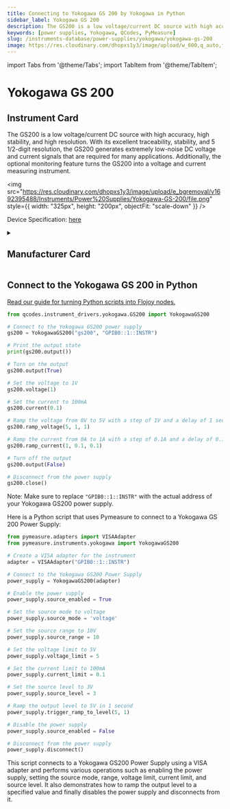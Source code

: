 ```yaml
---
title: Connecting to Yokogawa GS 200 by Yokogawa in Python
sidebar_label: Yokogawa GS 200
description: The GS200 is a low voltage/current DC source with high accuracy, high stability, and high resolution. With its excellent traceability, stability, and 5 1/2-digit resolution, the GS200 generates extremely low-noise DC voltage and current signals that are required for many applications. Additionally, the optional monitoring feature turns the GS200 into a voltage and current measuring instrument.
keywords: [power supplies, Yokogawa, QCodes, PyMeasure]
slug: /instruments-database/power-supplies/yokogawa/yokogawa-gs-200
image: https://res.cloudinary.com/dhopxs1y3/image/upload/w_600,q_auto,f_auto/e_bgremoval/v1692395488/Instruments/Power%20Supplies/Yokogawa-GS-200/file.jpg
---
```


import Tabs from '@theme/Tabs';
import TabItem from '@theme/TabItem';

# Yokogawa GS 200

## Instrument Card

<div className="flex">

<div>

The GS200 is a low voltage/current DC source with high accuracy, high stability, and high resolution. With its excellent traceability, stability, and 5 1/2-digit resolution, the GS200 generates extremely low-noise DC voltage and current signals that are required for many applications. Additionally, the optional monitoring feature turns the GS200 into a voltage and current measuring instrument.

</div>

<img src="https://res.cloudinary.com/dhopxs1y3/image/upload/e_bgremoval/v1692395488/Instruments/Power%20Supplies/Yokogawa-GS-200/file.png" style={{ width: "325px", height: "200px", objectFit: "scale-down" }} />

</div>

<div className="flex text-center">

<p>Device Specification: <a target="\_blank" href="https://cdn.tmi.yokogawa.com/1/7543/files/BUGS200-01EN.pdf">here</a></p>

</div>

<details style={{ marginTop: "15px"}}>
<summary><h2>Manufacturer Card</h2></summary>

<img src="https://res.cloudinary.com/dhopxs1y3/image/upload/v1692806180/Instruments/Vendor%20Logos/Yokogawa.png" style={{ width: "100%", height: "170px",objectFit: "scale-down" }} />

Yokogawa is a leading provider of Industrial Automation and Test and Measurement solutions. Combining superior technology with engineering services, project management, and maintenance, Yokogawa delivers field proven operational efficiency, safety, quality, and reliability.

<ul>
  <li>Headquarters: Japan</li>
  <li>Yearly Revenue (millions, USD): 318.0</li>
  <li>Vendor Website: <a href="https://www.yokogawa.com/">here</a></li>
</ul>
</details>

## Connect to the Yokogawa GS 200 in Python

[Read our guide for turning Python scripts into Flojoy nodes.](https://docs.flojoy.ai/custom-nodes/creating-custom-node/)
<Tabs>
<TabItem value="QCodes" label="QCodes">

```python
from qcodes.instrument_drivers.yokogawa.GS200 import YokogawaGS200

# Connect to the Yokogawa GS200 power supply
gs200 = YokogawaGS200("gs200", "GPIB0::1::INSTR")

# Print the output state
print(gs200.output())

# Turn on the output
gs200.output(True)

# Set the voltage to 1V
gs200.voltage(1)

# Set the current to 100mA
gs200.current(0.1)

# Ramp the voltage from 0V to 5V with a step of 1V and a delay of 1 second
gs200.ramp_voltage(5, 1, 1)

# Ramp the current from 0A to 1A with a step of 0.1A and a delay of 0.1 seconds
gs200.ramp_current(1, 0.1, 0.1)

# Turn off the output
gs200.output(False)

# Disconnect from the power supply
gs200.close()
```
Note: Make sure to replace `"GPIB0::1::INSTR"` with the actual address of your Yokogawa GS200 power supply.

</TabItem>
<TabItem value="PyMeasure" label="PyMeasure">

Here is a Python script that uses Pymeasure to connect to a Yokogawa GS 200 Power Supply:

```python
from pymeasure.adapters import VISAAdapter
from pymeasure.instruments.yokogawa import YokogawaGS200

# Create a VISA adapter for the instrument
adapter = VISAAdapter("GPIB0::1::INSTR")

# Connect to the Yokogawa GS200 Power Supply
power_supply = YokogawaGS200(adapter)

# Enable the power supply
power_supply.source_enabled = True

# Set the source mode to voltage
power_supply.source_mode = 'voltage'

# Set the source range to 10V
power_supply.source_range = 10

# Set the voltage limit to 5V
power_supply.voltage_limit = 5

# Set the current limit to 100mA
power_supply.current_limit = 0.1

# Set the source level to 3V
power_supply.source_level = 3

# Ramp the output level to 5V in 1 second
power_supply.trigger_ramp_to_level(5, 1)

# Disable the power supply
power_supply.source_enabled = False

# Disconnect from the power supply
power_supply.disconnect()
```

This script connects to a Yokogawa GS200 Power Supply using a VISA adapter and performs various operations such as enabling the power supply, setting the source mode, range, voltage limit, current limit, and source level. It also demonstrates how to ramp the output level to a specified value and finally disables the power supply and disconnects from it.

</TabItem>
</Tabs>